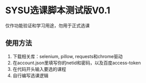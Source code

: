 # SYSU选课脚本测试版V0.1

仅作功能验证和学习用途，勿用于正式选课

## 使用方法

1. 下载相关库：selenium, pillow, requests和chrome驱动
2. 在account.json里填写你的netid和密码，以及百度access-token
3. 在代码开头输入要选的课程
4. 自行编写选课逻辑
